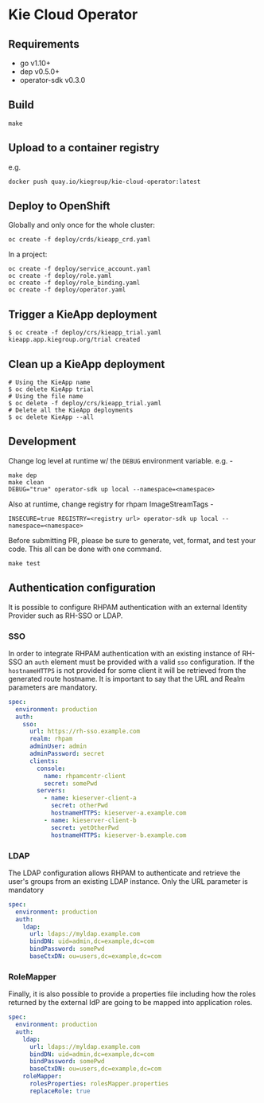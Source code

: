 # Kie Cloud Operator

## Requirements

- go v1.10+
- dep v0.5.0+
- operator-sdk v0.3.0

## Build

```shell
make
```

## Upload to a container registry

e.g.

```shell
docker push quay.io/kiegroup/kie-cloud-operator:latest
```

## Deploy to OpenShift

Globally and only once for the whole cluster:

```shell
oc create -f deploy/crds/kieapp_crd.yaml
```

In a project:

```shell
oc create -f deploy/service_account.yaml
oc create -f deploy/role.yaml
oc create -f deploy/role_binding.yaml
oc create -f deploy/operator.yaml
```

## Trigger a KieApp deployment

```shell
$ oc create -f deploy/crs/kieapp_trial.yaml
kieapp.app.kiegroup.org/trial created
```

## Clean up a KieApp deployment

```shell
# Using the KieApp name
$ oc delete KieApp trial
# Using the file name
$ oc delete -f deploy/crs/kieapp_trial.yaml
# Delete all the KieApp deployments
$ oc delete KieApp --all
```

## Development

Change log level at runtime w/ the `DEBUG` environment variable. e.g. -

```shell
make dep
make clean
DEBUG="true" operator-sdk up local --namespace=<namespace>
```

Also at runtime, change registry for rhpam ImageStreamTags -

```shell
INSECURE=true REGISTRY=<registry url> operator-sdk up local --namespace=<namespace>
```

Before submitting PR, please be sure to generate, vet, format, and test your code. This all can be done with one command.

```shell
make test
```

## Authentication configuration

It is possible to configure RHPAM authentication with an external Identity Provider such as RH-SSO or LDAP.

### SSO

In order to integrate RHPAM authentication with an existing instance of RH-SSO an `auth` element must be provided with a valid `sso` configuration. If the `hostnameHTTPS` is not provided for some client it will be retrieved from the generated route hostname. It is important to say that the URL and Realm parameters are mandatory.

```yaml
spec:
  environment: production
  auth:
    sso:
      url: https://rh-sso.example.com
      realm: rhpam
      adminUser: admin
      adminPassword: secret
      clients:
        console:
          name: rhpamcentr-client
          secret: somePwd
        servers:
          - name: kieserver-client-a
            secret: otherPwd
            hostnameHTTPS: kieserver-a.example.com
          - name: kieserver-client-b
            secret: yetOtherPwd
            hostnameHTTPS: kieserver-b.example.com
```

### LDAP

The LDAP configuration allows RHPAM to authenticate and retrieve the user's groups from an existing LDAP instance. Only the URL parameter is mandatory

```yaml
spec:
  environment: production
  auth:
    ldap:
      url: ldaps://myldap.example.com
      bindDN: uid=admin,dc=example,dc=com
      bindPassword: somePwd
      baseCtxDN: ou=users,dc=example,dc=com
```

### RoleMapper

Finally, it is also possible to provide a properties file including how the roles returned by the external IdP are going to be mapped into application roles.

```yaml
spec:
  environment: production
  auth:
    ldap:
      url: ldaps://myldap.example.com
      bindDN: uid=admin,dc=example,dc=com
      bindPassword: somePwd
      baseCtxDN: ou=users,dc=example,dc=com
    roleMapper:
      rolesProperties: rolesMapper.properties
      replaceRole: true
```